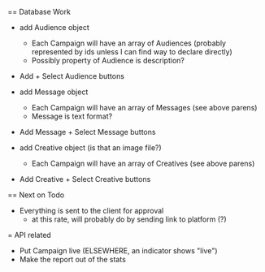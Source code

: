 == Database Work

- add Audience object
  - Each Campaign will have an array of Audiences (probably represented by ids unless I can find way to declare directly)
  - Possibly property of Audience is description?
- Add + Select Audience buttons

- add Message object
  - Each Campaign will have an array of Messages (see above parens)
  - Message is text format?
- Add Message + Select Message buttons

- add Creative object (is that an image file?)
  - Each Campaign will have an array of Creatives (see above parens)
- Add Creative + Select Creative buttons

== Next on Todo

- Everything is sent to the client for approval
  - at this rate, will probably do by sending link to platform (?)

= API related

- Put Campaign live (ELSEWHERE, an indicator shows "live")
- Make the report out of the stats
